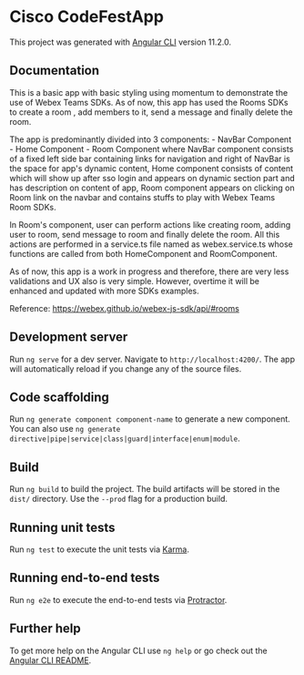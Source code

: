 # Cisco CodeFestApp

This project was generated with [Angular CLI](https://github.com/angular/angular-cli) version 11.2.0.

## Documentation

This is a basic app with basic styling using momentum to demonstrate the use of Webex Teams SDKs. As of now, this app has used the Rooms SDKs to create a room , add members to it, send a message and finally delete the room. 

The app is predominantly divided into 3 components:
    - NavBar Component
    - Home Component
    - Room Component
 where NavBar component consists of a fixed left side bar containing links for navigation and right of NavBar is the space for app's dynamic content, Home component consists of content which will show up after sso login and appears on dynamic section part and has description on content of app, Room component appears on clicking on Room link on the navbar and contains stuffs to play with Webex Teams Room SDKs.

 In Room's component, user can perform actions like creating room, adding user to room, send message to room and finally delete the room. All this actions are performed in a service.ts file named as webex.service.ts whose functions are called from both HomeComponent and RoomComponent.

 As of now, this app is a work in progress and therefore, there are very less validations and UX also is very simple. However, overtime it will be enhanced and updated with more SDKs examples.

 Reference: 
 https://webex.github.io/webex-js-sdk/api/#rooms
 
## Development server

Run `ng serve` for a dev server. Navigate to `http://localhost:4200/`. The app will automatically reload if you change any of the source files.

## Code scaffolding

Run `ng generate component component-name` to generate a new component. You can also use `ng generate directive|pipe|service|class|guard|interface|enum|module`.

## Build

Run `ng build` to build the project. The build artifacts will be stored in the `dist/` directory. Use the `--prod` flag for a production build.

## Running unit tests

Run `ng test` to execute the unit tests via [Karma](https://karma-runner.github.io).

## Running end-to-end tests

Run `ng e2e` to execute the end-to-end tests via [Protractor](http://www.protractortest.org/).

## Further help

To get more help on the Angular CLI use `ng help` or go check out the [Angular CLI README](https://github.com/angular/angular-cli/blob/master/README.md).
